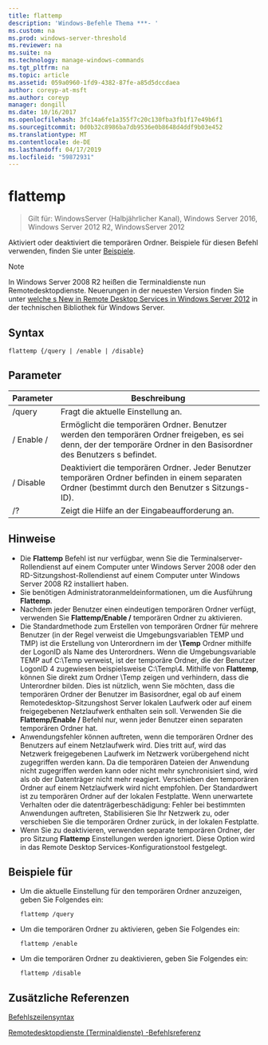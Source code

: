 ```yaml
---
title: flattemp
description: 'Windows-Befehle Thema ***- '
ms.custom: na
ms.prod: windows-server-threshold
ms.reviewer: na
ms.suite: na
ms.technology: manage-windows-commands
ms.tgt_pltfrm: na
ms.topic: article
ms.assetid: 059a0960-1fd9-4382-87fe-a85d5dccdaea
author: coreyp-at-msft
ms.author: coreyp
manager: dongill
ms.date: 10/16/2017
ms.openlocfilehash: 3fc14a6fe1a355f7c20c130fba3fb1f17e49b6f1
ms.sourcegitcommit: 0d0b32c8986ba7db9536e0b8648d4ddf9b03e452
ms.translationtype: MT
ms.contentlocale: de-DE
ms.lasthandoff: 04/17/2019
ms.locfileid: "59872931"
---
```

# <a name="flattemp"></a>flattemp

>Gilt für: WindowsServer (Halbjährlicher Kanal), Windows Server 2016, Windows Server 2012 R2, WindowsServer 2012

Aktiviert oder deaktiviert die temporären Ordner.
Beispiele für diesen Befehl verwenden, finden Sie unter [Beispiele](#BKMK_examples).

> [!NOTE]
> In Windows Server 2008 R2 heißen die Terminaldienste nun Remotedesktopdienste. Neuerungen in der neuesten Version finden Sie unter [welche s New in Remote Desktop Services in Windows Server 2012](https://technet.microsoft.com/library/hh831527) in der technischen Bibliothek für Windows Server.

## <a name="syntax"></a>Syntax
```
flattemp {/query | /enable | /disable}
```

## <a name="parameters"></a>Parameter
|Parameter|Beschreibung|
|-------|--------|
|/query|Fragt die aktuelle Einstellung an.|
|/ Enable /|Ermöglicht die temporären Ordner. Benutzer werden den temporären Ordner freigeben, es sei denn, der der temporäre Ordner in den Basisordner des Benutzers s befindet.|
|/ Disable|Deaktiviert die temporären Ordner. Jeder Benutzer temporären Ordner befinden in einem separaten Ordner (bestimmt durch den Benutzer s Sitzungs-ID).|
|/?|Zeigt die Hilfe an der Eingabeaufforderung an.|

## <a name="remarks"></a>Hinweise
-   Die **Flattemp** Befehl ist nur verfügbar, wenn Sie die Terminalserver-Rollendienst auf einem Computer unter Windows Server 2008 oder den RD-Sitzungshost-Rollendienst auf einem Computer unter Windows Server 2008 R2 installiert haben.
-   Sie benötigen Administratoranmeldeinformationen, um die Ausführung **Flattemp**.
-   Nachdem jeder Benutzer einen eindeutigen temporären Ordner verfügt, verwenden Sie **Flattemp/Enable /** temporären Ordner zu aktivieren.
-   Die Standardmethode zum Erstellen von temporären Ordner für mehrere Benutzer (in der Regel verweist die Umgebungsvariablen TEMP und TMP) ist die Erstellung von Unterordnern im der **\Temp** Ordner mithilfe der LogonID als Name des Unterordners. Wenn die Umgebungsvariable TEMP auf C:\Temp verweist, ist der temporäre Ordner, die der Benutzer LogonID 4 zugewiesen beispielsweise C:\Temp\4. Mithilfe von **Flattemp**, können Sie direkt zum Ordner \Temp zeigen und verhindern, dass die Unterordner bilden. Dies ist nützlich, wenn Sie möchten, dass die temporären Ordner der Benutzer im Basisordner, egal ob auf einem Remotedesktop-Sitzungshost Server lokalen Laufwerk oder auf einem freigegebenen Netzlaufwerk enthalten sein soll. Verwenden Sie die **Flattemp/Enable /** Befehl nur, wenn jeder Benutzer einen separaten temporären Ordner hat.
-   Anwendungsfehler können auftreten, wenn die temporären Ordner des Benutzers auf einem Netzlaufwerk wird. Dies tritt auf, wird das Netzwerk freigegebenen Laufwerk im Netzwerk vorübergehend nicht zugegriffen werden kann. Da die temporären Dateien der Anwendung nicht zugegriffen werden kann oder nicht mehr synchronisiert sind, wird als ob der Datenträger nicht mehr reagiert. Verschieben den temporären Ordner auf einem Netzlaufwerk wird nicht empfohlen. Der Standardwert ist zu temporären Ordner auf der lokalen Festplatte. Wenn unerwartete Verhalten oder die datenträgerbeschädigung: Fehler bei bestimmten Anwendungen auftreten, Stabilisieren Sie Ihr Netzwerk zu, oder verschieben Sie die temporären Ordner zurück, in der lokalen Festplatte.
-   Wenn Sie zu deaktivieren, verwenden separate temporären Ordner, der pro Sitzung **Flattemp** Einstellungen werden ignoriert. Diese Option wird in das Remote Desktop Services-Konfigurationstool festgelegt.

## <a name="BKMK_examples"></a>Beispiele für
-   Um die aktuelle Einstellung für den temporären Ordner anzuzeigen, geben Sie Folgendes ein:
    ```
    flattemp /query
    ```
-   Um die temporären Ordner zu aktivieren, geben Sie Folgendes ein:
    ```
    flattemp /enable
    ```
-   Um die temporären Ordner zu deaktivieren, geben Sie Folgendes ein:
    ```
    flattemp /disable
    ```

## <a name="additional-references"></a>Zusätzliche Referenzen
[Befehlszeilensyntax](command-line-syntax-key.md)

[Remotedesktopdienste &#40;Terminaldienste&#41; -Befehlsreferenz](remote-desktop-services-terminal-services-command-reference.md)
